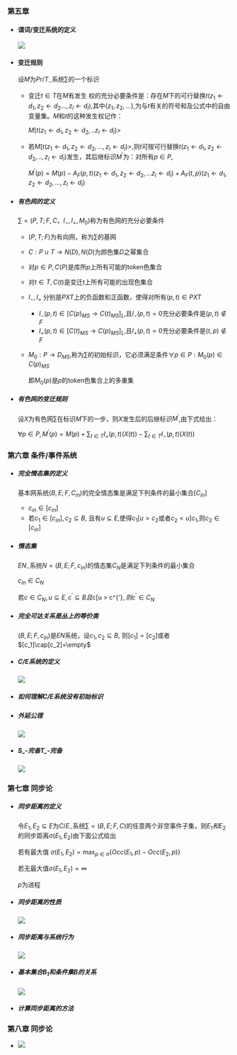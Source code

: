 ### 第五章

- #### 谓词/变迁系统的定义

  ![](https://raw.githubusercontent.com/zyxdSTU/Image/master/Petri15.PNG)

- #### 变迁规则

  设$M$为$Pr/T_-$系统$\sum$的一个标识

  - 变迁$t \in T$在$M$有发生 权的充分必要条件是：存在$M$下的可行替换$t(z_1 \leftarrow d_1, z_2 \leftarrow d_2...,z_l \leftarrow d_l)$,其中$\{z_1,z_2, ...\}$,为与$t$有关的符号和及公式中的自由变量集。$M$和$t$的这种发生权记作：

    $M[t(z_1 \leftarrow d_1, z_2 \leftarrow d_2,..z_l \leftarrow d_l)>$

  - 若$M[t(z_1 \leftarrow d_1, z_2 \leftarrow d_2, ..., z_l \leftarrow d_l)>$,则$t$可按可行替换$t(z_1 \leftarrow d_1, z_2 \leftarrow d_2, .., z_l \leftarrow d_l)$发生，其后继标识$M^{'}$为：对所有$p \in P$,

    $M^{'}(p)=M(p)-A_F(p,t)(z_1 \leftarrow d_1, z_2 \leftarrow d_2,... z_l \leftarrow d_l)+A_F(t,p)(z_1 \leftarrow d_1, z_2 \leftarrow d_2,...,z_l \leftarrow d_l)$

- ##### 有色网的定义

  $\sum=(P,T;F,C，I_-,I_+,M_0)$称为有色网的充分必要条件

  - $(P,T;F)$为有向网，称为$\sum$的基网

  - $C:P \cup T \rightarrow N(D), N(D)$为颜色集$D$之幂集合

  - 对$p \in P, C(P)$是库所$p$上所有可能的token色集合

  - 对$t \in T, C(t)$是变迁$t$上所有可能的出现色集合

  - $I_-, I_+$ 分别是$PXT$上的负函数和正函数，使得对所有$(p,t) \in P X T$

    - $I_-(p,t) \in [C(p)_{MS} \rightarrow C(t)_{MS}]_L$,且$I_-(p,t)=0$充分必要条件是$(p,t) \notin F$
    - $I_+(p,t) \in [C(t)_{MS} \rightarrow C(p)_{MS}]_L$,且$I_+(p,t)=0$充分必要条件是$(t,p) \notin F$

  - $M_0:P \rightarrow D_{MS}$,称为$\sum$的初始标识，它必须满足条件$\forall p \in P: M_0(p) \in C(p)_{MS}$

    即$M_0(p)$是$p$的token色集合上的多重集

- ##### 有色网的变迁规则

  设$X$为有色网$\sum$在标识$M$下的一步，则$X$发生后的后继标识$M^{'}$,由下式给出：

  $\forall p \in P, M^{'}(p) = M(p) + \sum_{t\in T}I_+(p,t)(X(t)) - \sum_{t \in T}I_-(p,t)(X(t))$

### 第六章 条件/事件系统

- ##### 完全情态集的定义

  基本网系统$(B,E;F,C_{in})$的完全情态集是满足下列条件的最小集合$[C_{in}]$

  - $c_{in} \in [c_{in}]$
  - 若$c_1 \in [c_{in}], c_2 \subseteq B$, 且有$u \subseteq E$,使得$c_1[u>c_2$或者$c_2<u]c_1$,则$c_2 \in [c_{in}]$

- ##### 情态集

  $EN_-$系统$N=(B,E;F,c_{in})$的情态集$C_N$是满足下列条件的最小集合

  $c_{in} \in C_N$

  若$c \in C_N, u \subseteq E, c^{'}\subseteq B且$c[u > c^{'}$,则c^{'} \in C_N$

- ##### 完全可达关系是丛上的等价类

  $(B,E;F,c_{in})$是$EN$系统，设$c_1, c_2 \subseteq B,$ 则$[c_1]=[c_2]$或者$[c_1]\cap[c_2]=\empty$

- ##### C/E系统的定义

  ![](https://github.com/zyxdSTU/Image/raw/master/Petri16.PNG)

- ##### 如何理解C/E系统没有初始标识

- ##### 外延公理

  ![](https://github.com/zyxdSTU/Image/raw/master/Petri17.PNG)

- ##### S_-完备T_-完备

  ![](https://github.com/zyxdSTU/Image/raw/master/Petri18.PNG)

### 第七章 同步论

- #####  同步距离的定义

  令$E_1,E_2 \subseteq E$为$C/E_-$系统$\sum=(B,E;F,C)$的任意两个非空事件子集，则$E_1和E_2$的同步距离$\sigma(E_1,E_2)$由下面公式给出

  若有最大值 $\sigma(E_1, E_2)=\max_{p \in \pi} \{Occ(E_1,p)-Occ(E_2,p)\}$

  若无最大值$\sigma(E_1, E_2)=\infty$

  $p$为进程

- ##### 同步距离的性质

  ![](https://github.com/zyxdSTU/Image/raw/master/Petri19.PNG)

- ##### 同步距离与系统行为

  ![](https://github.com/zyxdSTU/Image/raw/master/Petri20.PNG)

- ##### 基本集合$B_1$和条件集$B$的关系

  ![](https://github.com/zyxdSTU/Image/raw/master/Petri21.PNG)

- ##### 计算同步距离的方法

### 第八章 同步论

- ![](https://github.com/zyxdSTU/Image/raw/master/Petri22.PNG)



































